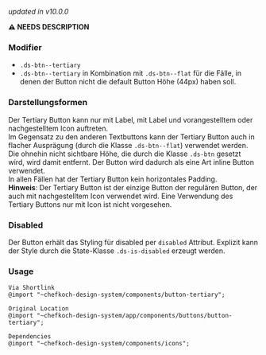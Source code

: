 *updated in v10.0.0*

__⚠️ NEEDS DESCRIPTION__
### Modifier
* `.ds-btn--tertiary`
* `.ds-btn--tertiary` in Kombination mit `.ds-btn--flat` für die Fälle, in denen der Button nicht die default Button Höhe (44px) haben soll.

### Darstellungsformen
Der Tertiary Button kann nur mit Label, mit Label und vorangestelltem oder nachgestelltem Icon auftreten.<br>
Im Gegensatz zu den anderen Textbuttons kann der Tertiary Button auch in flacher Ausprägung (durch die Klasse `.ds-btn--flat`) verwendet werden. Die ohnehin nicht sichtbare Höhe, die durch die Klasse `.ds-btn` gesetzt wird, wird damit entfernt. Der Button wird dadurch als eine Art inline Button verwendet.<br>
In allen Fällen hat der Tertiary Button kein horizontales Padding.<br>
__Hinweis__: Der Tertiary Button ist der einzige Button der regulären Button, der auch mit nachgestelltem Icon verwendet wird. Eine Verwendung des Tertiary Buttons nur mit Icon ist nicht vorgesehen.

### Disabled
Der Button erhält das Styling für disabled per `disabled` Attribut. Explizit kann der Style durch die State-Klasse `.ds-is-disabled` erzeugt werden.

### Usage  
    
    Via Shortlink 
    @import "~chefkoch-design-system/components/button-tertiary";
    
    Original Location
    @import "~chefkoch-design-system/app/components/buttons/button-tertiary";

    Dependencies
    @import "~chefkoch-design-system/components/icons";